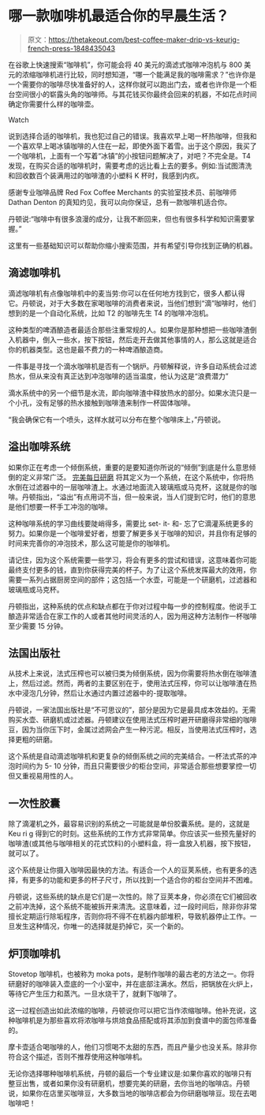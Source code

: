 # 哪一款咖啡机最适合你的早晨生活？

> 原文：<https://thetakeout.com/best-coffee-maker-drip-vs-keurig-french-press-1848435043>

在谷歌上快速搜索“咖啡机”，你可能会将 40 美元的滴滤式咖啡冲泡机与 800 美元的浓缩咖啡机进行比较，同时想知道，“哪一个能满足我的咖啡需求？”也许你是一个需要你的咖啡尽快准备好的人，这样你就可以跑出门去，或者也许你是一个柜台空间很小的崭露头角的咖啡师。与其花钱买你最终会回来的机器，不如花点时间确定你需要什么样的咖啡壶。

Watch

说到选择合适的咖啡机，我也犯过自己的错误。我喜欢早上喝一杯热咖啡，但我和一个喜欢早上喝冰镇咖啡的人住在一起，即使外面下着雪。出于这个原因，我买了一个咖啡机，上面有一个写着“冰镇”的小按钮问题解决了，对吧？不完全是。T4 发现，在购买合适的咖啡机时，需要考虑的远比看上去的要多。例如:当试图清洗和回收数百个装满用过的咖啡渣的小塑料 K 杯时，我感到内疚。

感谢专业咖啡品牌 Red Fox Coffee Merchants 的实验室技术员、前咖啡师 Dathan Denton 的真知灼见，我可以向你保证，总有一款咖啡机适合你。

丹顿说:“咖啡中有很多浪漫的成分，让我不断回来，但也有很多科学和知识需要掌握。”

这里有一些基础知识可以帮助你缩小搜索范围，并有希望引导你找到正确的机器。

## **滴滤咖啡机**

滴滤咖啡机有点像咖啡机中的麦当劳:你可以在任何地方找到它，很多人都认得它。丹顿说，对于大多数在家喝咖啡的消费者来说，当他们想到“滴”咖啡时，他们想到的是一个自动化系统，比如 T2 的咖啡先生 T4 的咖啡冲泡机。

这种类型的啤酒酿造者最适合那些注重常规的人。如果你是那种想把一些咖啡渣倒入机器中，倒入一些水，按下按钮，然后走开去做其他事情的人，那么这就是适合你的机器类型。这也是最不费力的一种啤酒酿造商。

一件事是寻找一个滴水咖啡机是否有一个锅炉。丹顿解释说，许多自动系统会过滤热水，但从来没有真正达到冲泡咖啡的适当温度，他认为这是“浪费潜力”

滴水系统中的另一个细节是水流，即向咖啡渣中释放热水的部分。如果水流只是一个小孔，没有足够的热水接触到咖啡渣来制作一杯固体咖啡。

“我会确保它有一个喷头，这样水就可以分布在整个咖啡床上，”丹顿说。

## **溢出咖啡系统**

如果你正在考虑一个倾倒系统，重要的是要知道你所说的“倾倒”到底是什么意思倾倒的定义非常广泛。 [完美每日研磨](https://perfectdailygrind.com/2019/01/everything-you-need-to-know-to-brew-great-filter-pour-over-drip-coffee/#:~:text=What%20is%20pour%20over%20coffee,terms%20also%20include%20batch%20brewers.) 将其定义为一个系统，在这个系统中，你将热水倒在过滤器中的一层咖啡渣上。水通过地面流入玻璃瓶或马克杯，这就是你的咖啡。丹顿指出，“溢出”有点用词不当，但一般来说，当人们提到它时，他们的意思是他们想要一杯手工冲泡的咖啡。

这种咖啡系统的学习曲线要陡峭得多，需要比 set- it- 和- 忘了它滴灌系统更多的努力。如果你是一个咖啡爱好者，想要了解更多关于咖啡的知识，并且你有足够的时间来完善你的冲泡技术，那么这可能是你的咖啡机。

请记住，因为这个系统需要一些学习，将会有更多的尝试和错误，这意味着你可能最终支付更多的钱，直到你获得完美的杯子。为了让这个系统发挥最大的效用，你需要一系列占据厨房空间的部件；这包括一个水壶，可能是一个研磨机，过滤器和玻璃瓶或马克杯。

丹顿指出，这种系统的优点和缺点都在于你对过程中每一步的控制程度。他说手工酿造非常适合在家工作的人或者其他时间灵活的人，因为用这种方法制作一杯咖啡至少需要 15 分钟。

## **法国出版社**

从技术上来说，法式压榨也可以被归类为倾倒系统，因为你需要将热水倒在咖啡渣上，然后过滤。然而，两者的主要区别在于，使用法式压榨，你可以让咖啡渣在热水中浸泡几分钟，然后让水通过内置过滤器中的-提取咖啡。

丹顿说，一家法国出版社是“不可思议的”，部分是因为它是最具成本效益的。无需购买水壶、研磨机或过滤器。丹顿建议在使用法式压榨时避开研磨得非常细的咖啡豆，因为当你压下时，金属过滤网会产生一种污泥。相反，当使用法式压榨时，选择更粗的研磨。

这个系统是自动滴滤咖啡机和更复杂的倾倒系统之间的完美结合。一杯法式茶的冲泡时间约为 5- 10 分钟，而且只需要很少的柜台空间，非常适合那些想要掌控一切但又重视易用性的人。

## **一次性胶囊**

除了滴灌机之外，最容易识别的系统之一可能就是单份胶囊系统。是的，这就是 Keu ri g 得到它的时刻。这些系统的工作方式非常简单。你应该买一些预先量好的咖啡渣(或其他与咖啡相关的花式饮料)的小塑料盒，将一盒放入机器，按下按钮，就可以了。

这个系统是让你摄入咖啡因最快的方法。有适合一个人的豆荚系统，也有更多的选择，有更多的功能和更多的杯子尺寸，所以找到一个适合你的柜台空间并不困难。

丹顿说，这些系统的缺点是它们是一次性的。除了豆荚本身，你必须在它们被回收之前冲洗掉，这个系统不能被拆开来清洗。这意味着，过一段时间后，除非你非常擅长定期运行除垢程序，否则你将不得不在机器内部堆积，导致机器停止工作。一旦发生这种情况，你唯一的选择就是扔掉它，买一个新的。

## **炉顶咖啡机**

Stovetop 咖啡机，也被称为 moka pots，是制作咖啡的最古老的方法之一。你将研磨好的咖啡装入壶底的一个小室中，并在底部注满水。然后，把锅放在火炉上，等待它产生压力和蒸汽。一旦水烧干了，就剩下咖啡了。

这一过程创造出如此浓缩的咖啡，丹顿说你可以把它当作浓缩咖啡。他补充说，这种咖啡机是为那些喜欢将浓咖啡与烘焙食品搭配或将其添加到食谱中的面包师准备的。

摩卡壶适合喝咖啡的人，他们习惯喝不太甜的东西，而且产量少也没关系。除非你符合这个描述，否则不推荐使用这种咖啡机。

无论你选择哪种咖啡机系统，丹顿的最后一个专业建议是:如果你喜欢的咖啡只有整豆出售，或者如果你没有研磨机，想要完美的研磨，去你当地的咖啡店。丹顿说，如果你在店里买咖啡豆，大多数当地的咖啡店都会为你研磨咖啡豆。现在去喝咖啡吧！